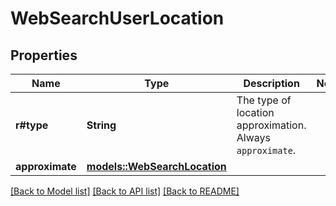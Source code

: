 # WebSearchUserLocation

## Properties

Name | Type | Description | Notes
------------ | ------------- | ------------- | -------------
**r#type** | **String** | The type of location approximation. Always `approximate`.  | 
**approximate** | [**models::WebSearchLocation**](WebSearchLocation.md) |  | 

[[Back to Model list]](../README.md#documentation-for-models) [[Back to API list]](../README.md#documentation-for-api-endpoints) [[Back to README]](../README.md)


